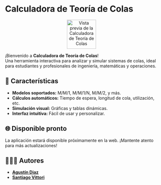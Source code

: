 # Calculadora de Teoría de Colas

<p align="center">
    <img src="./public/calculadora.ico" alt="Vista previa de la Calculadora de Teoría de Colas" width="96" />
</p>

¡Bienvenido a **Calculadora de Teoría de Colas**!  
Una herramienta interactiva para analizar y simular sistemas de colas, ideal para estudiantes y profesionales de ingeniería, matemáticas y operaciones.

## 🚀 Características

- **Modelos soportados:** M/M/1, M/M/1/N, M/M/2, y más.
- **Cálculos automáticos:** Tiempo de espera, longitud de cola, utilización, etc.
- **Simulación visual:** Gráficas y tablas dinámicas.
- **Interfaz intuitiva:** Fácil de usar y personalizar.

## 🌐 Disponible pronto

La aplicación estará disponible próximamente en la web. ¡Mantente atento para más actualizaciones!

## 👨🏼‍💻 Autores

- [**Agustín Diaz**](https://github.com/AaguDiaz)
- [**Santiago Vittori**](https://github.com/vittorisantiago)
